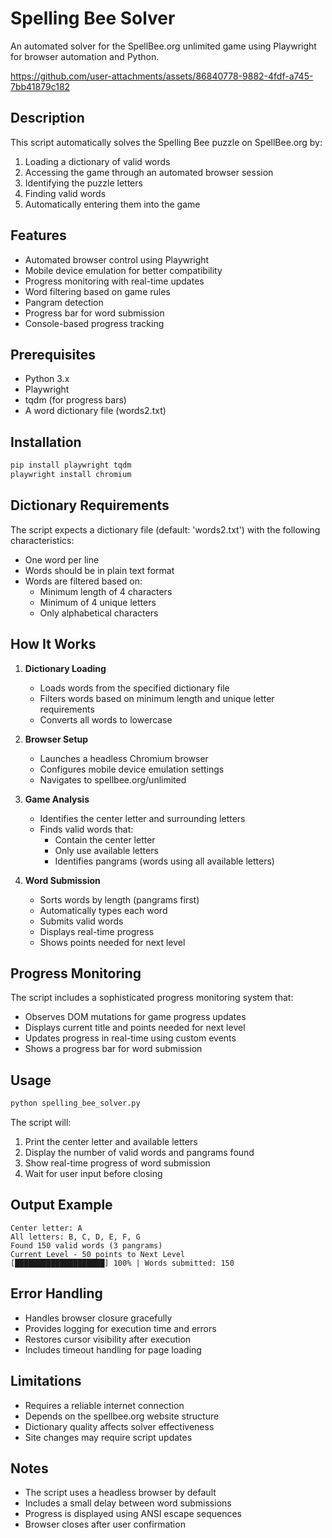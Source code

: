 # Spelling Bee Solver

An automated solver for the SpellBee.org unlimited game using Playwright for browser automation and Python.



https://github.com/user-attachments/assets/86840778-9882-4fdf-a745-7bb41879c182



## Description

This script automatically solves the Spelling Bee puzzle on SpellBee.org by:
1. Loading a dictionary of valid words
2. Accessing the game through an automated browser session
3. Identifying the puzzle letters
4. Finding valid words
5. Automatically entering them into the game

## Features

- Automated browser control using Playwright
- Mobile device emulation for better compatibility
- Progress monitoring with real-time updates
- Word filtering based on game rules
- Pangram detection
- Progress bar for word submission
- Console-based progress tracking

## Prerequisites

- Python 3.x
- Playwright
- tqdm (for progress bars)
- A word dictionary file (words2.txt)

## Installation

```bash
pip install playwright tqdm
playwright install chromium
```

## Dictionary Requirements

The script expects a dictionary file (default: 'words2.txt') with the following characteristics:
- One word per line
- Words should be in plain text format
- Words are filtered based on:
  - Minimum length of 4 characters
  - Minimum of 4 unique letters
  - Only alphabetical characters

## How It Works

1. **Dictionary Loading**
   - Loads words from the specified dictionary file
   - Filters words based on minimum length and unique letter requirements
   - Converts all words to lowercase

2. **Browser Setup**
   - Launches a headless Chromium browser
   - Configures mobile device emulation settings
   - Navigates to spellbee.org/unlimited

3. **Game Analysis**
   - Identifies the center letter and surrounding letters
   - Finds valid words that:
     - Contain the center letter
     - Only use available letters
     - Identifies pangrams (words using all available letters)

4. **Word Submission**
   - Sorts words by length (pangrams first)
   - Automatically types each word
   - Submits valid words
   - Displays real-time progress
   - Shows points needed for next level

## Progress Monitoring

The script includes a sophisticated progress monitoring system that:
- Observes DOM mutations for game progress updates
- Displays current title and points needed for next level
- Updates progress in real-time using custom events
- Shows a progress bar for word submission

## Usage

```bash
python spelling_bee_solver.py
```

The script will:
1. Print the center letter and available letters
2. Display the number of valid words and pangrams found
3. Show real-time progress of word submission
4. Wait for user input before closing

## Output Example

```
Center letter: A
All letters: B, C, D, E, F, G
Found 150 valid words (3 pangrams)
Current Level - 50 points to Next Level
[████████████████████] 100% | Words submitted: 150
```

## Error Handling

- Handles browser closure gracefully
- Provides logging for execution time and errors
- Restores cursor visibility after execution
- Includes timeout handling for page loading

## Limitations

- Requires a reliable internet connection
- Depends on the spellbee.org website structure
- Dictionary quality affects solver effectiveness
- Site changes may require script updates

## Notes

- The script uses a headless browser by default
- Includes a small delay between word submissions
- Progress is displayed using ANSI escape sequences
- Browser closes after user confirmation

